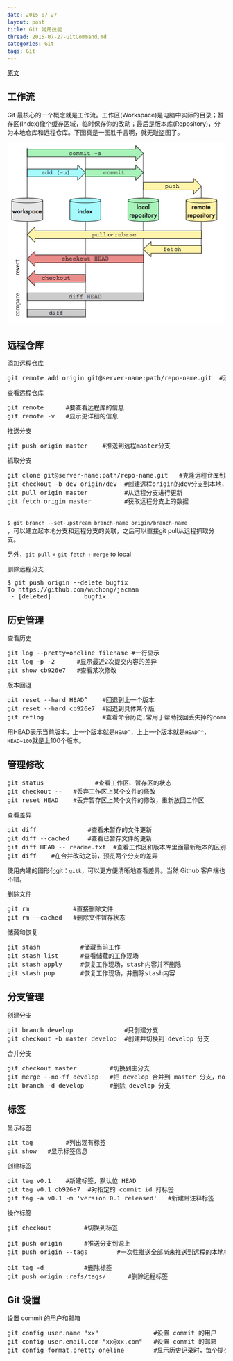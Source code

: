 ```yaml
---
date: 2015-07-27
layout: post
title: Git 常用技能
thread: 2015-07-27-GitCommand.md
categories: Git
tags: Git
---
```


[原文](http://wuchong.me/blog/2015/03/30/git-useful-skills/#)


**工作流**
---


Git 最核心的一个概念就是工作流。工作区(Workspace)是电脑中实际的目录；暂存区(Index)像个缓存区域，临时保存你的改动；最后是版本库(Repository)，分为本地仓库和远程仓库。下图真是一图胜千言啊，就无耻盗图了。

![工作流](/assets/images/git.jpg)


**远程仓库**
---


添加远程仓库

<pre>
git remote add origin git@server-name:path/repo-name.git  #添加一个远程库
</pre>


查看远程仓库

<pre>
git remote      #要查看远程库的信息
git remote -v   #显示更详细的信息
</pre>


推送分支

<pre>
git push origin master    #推送到远程master分支
</pre>


抓取分支

<pre>
git clone git@server-name:path/repo-name.git   #克隆远程仓库到本地(能看到master分支)
git checkout -b dev origin/dev  #创建远程origin的dev分支到本地，并命名为dev
git pull origin master          #从远程分支进行更新 
git fetch origin master         #获取远程分支上的数据
</pre>


<code>
$ git branch --set-upstream branch-name origin/branch-name
</code>，可以建立起本地分支和远程分支的关联，之后可以直接git pull从远程抓取分支。

另外，`git pull` = `git fetch` + `merge` to local


删除远程分支

<pre>
$ git push origin --delete bugfix
To https://github.com/wuchong/jacman
 - [deleted]         bugfix
</pre>


**历史管理**
---


查看历史

<pre>
git log --pretty=oneline filename #一行显示
git log -p -2      #显示最近2次提交内容的差异
git show cb926e7   #查看某次修改
</pre>


版本回退

<pre>
git reset --hard HEAD^    #回退到上一个版本
git reset --hard cb926e7  #回退到具体某个版
git reflog                #查看命令历史,常用于帮助找回丢失掉的commit
</pre>


用HEAD表示当前版本，上一个版本就是`HEAD^`，上上一个版本就是`HEAD^^`，`HEAD~100`就是上100个版本。


**管理修改**
---


<pre>
git status              #查看工作区、暂存区的状态
git checkout -- <file>  #丢弃工作区上某个文件的修改
git reset HEAD <file>   #丢弃暂存区上某个文件的修改，重新放回工作区
</pre>


查看差异

<pre>
git diff              #查看未暂存的文件更新 
git diff --cached     #查看已暂存文件的更新 
git diff HEAD -- readme.txt  #查看工作区和版本库里面最新版本的区别
git diff <source_branch> <target_branch>  #在合并改动之前，预览两个分支的差异
</pre>


使用内建的图形化git：`gitk`，可以更方便清晰地查看差异。当然 Github 客户端也不错。


删除文件

<pre>
git rm <file>           #直接删除文件
git rm --cached <file>  #删除文件暂存状态
</pre>


储藏和恢复

<pre>
git stash           #储藏当前工作
git stash list      #查看储藏的工作现场
git stash apply     #恢复工作现场，stash内容并不删除
git stash pop       #恢复工作现场，并删除stash内容
</pre>


**分支管理**
---


创建分支

<pre>
git branch develop              #只创建分支
git checkout -b master develop  #创建并切换到 develop 分支
</pre>


合并分支

<pre>
git checkout master         #切换到主分支
git merge --no-ff develop   #把 develop 合并到 master 分支，no-ff 选项的作用是保留原分支记录
git branch -d develop       #删除 develop 分支
</pre>


**标签**
---


显示标签

<pre>
git tag         #列出现有标签 
git show <tagname>  #显示标签信息
</pre>


创建标签

<pre>
git tag v0.1    #新建标签，默认位 HEAD
git tag v0.1 cb926e7  #对指定的 commit id 打标签
git tag -a v0.1 -m 'version 0.1 released'   #新建带注释标签
</pre>


操作标签


<pre>
git checkout <tagname>        #切换到标签

git push origin <tagname>     #推送分支到源上
git push origin --tags        #一次性推送全部尚未推送到远程的本地标签

git tag -d <tagname>          #删除标签
git push origin :refs/tags/<tagname>      #删除远程标签
</pre>


**Git 设置**
---


设置 commit 的用户和邮箱

<pre>
git config user.name "xx"               #设置 commit 的用户
git config user.email.com "xx@xx.com"   #设置 commit 的邮箱
git config format.pretty oneline        #显示历史记录时，每个提交的信息只显示一行
</pre>


